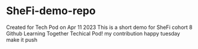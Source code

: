 # SheFi-demo-repo
Created for Tech Pod on Apr 11 2023
This is a short demo for SheFi cohort 8 Github Learning Together Techical Pod!
my contribution
happy tuesday
make it push 
